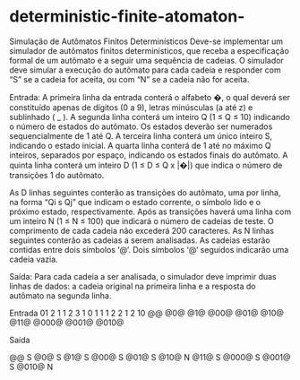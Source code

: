 # deterministic-finite-atomaton-

Simulação de Autômatos Finitos Determinísticos 
 Deve-se implementar um simulador de autômatos finitos determinísticos, que
receba a especificação formal de um autômato e a seguir uma sequência de cadeias. O
simulador deve simular a execução do autômato para cada cadeia e responder com “S”
se a cadeia for aceita, ou com “N” se a cadeia não for aceita.

Entrada:
A primeira linha da entrada conterá o alfabeto �, o qual deverá ser constituído apenas de
dígitos (0 a 9), letras minúsculas (a até z) e sublinhado ( _ ).
A segunda linha conterá um inteiro Q (1 ≤ Q ≤ 10) indicando o número de estados do
autômato. Os estados deverão ser numerados sequencialmente de 1 até Q.
A terceira linha conterá um único inteiro S, indicando o estado inicial.
A quarta linha conterá de 1 até no máximo Q inteiros, separados por espaço, indicando
os estados finais do autômato.
A quinta linha conterá um inteiro D (1 ≤ D ≤ Q x |�|) que indica o número de transições 1
do autômato.

As D linhas seguintes conterão as transições do autômato, uma por linha, na forma
“Qi s Qj” que indicam o estado corrente, o símbolo lido e o próximo estado,
respectivamente.
Após as transições haverá uma linha com um inteiro N (1 ≤ N ≤ 100) que indicará o
número de cadeias de teste. O comprimento de cada cadeia não excederá 200
caracteres.
As N linhas seguintes conterão as cadeias a serem analisadas. As cadeias estarão contidas
entre dois símbolos ‘@‘. Dois símbolos ‘@‘ seguidos indicarão uma cadeia vazia.

Saída:
Para cada cadeia a ser analisada, o simulador deve imprimir duas linhas de dados: a
cadeia original na primeira linha e a resposta do autômato na segunda linha. 

Entrada 
01
2
1
1 2
3
1 0 1
1 1 2
2 1 2
10
@@
@0@
@1@
@00@
@01@
@10@
@11@
@000@
@001@
@010@

Saída

@@
S
@0@
S
@1@
S
@00@
S
@01@
S
@10@
N
@11@
S
@000@
S
@001@
S
@010@
N